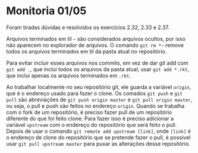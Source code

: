 # Monitoria 01/05

Foram tiradas dúvidas e resolvidos os exercícios
2.32, 2.33 e 2.37.

Arquivos terminados em til `~` são considerados
arquivos ocultos, por isso não aparecem no explorador
de arquivos. O comando `git rm *~` remove todos os
arquivos terminados em til da pasta atual no repositório.

Para evitar incluir esses arquivos nos commits, em vez
de dar git add com `git add .`, que inclui todos os arquivos
da pasta atual, usar `git add *.rkt`, que inclui apenas os
arquivos terminados em `.rkt`.

Ao trabalhar localmente no seu repositório git, ele guarda
a variável `origin`, que é o endereço usado para fazer o clone.
Os comados `git push` e `git pull` são abreviações de 
`git push origin master` e `git pull origin master`,
ou seja, o pull e push são feitos no endereço `origin`.
Quando se trabalha com o fork de um repositório, é preciso fazer
pull de um repositório diferente do que foi feito clone. Para
fazer isso é preciso adicionar a variável `upstream` com o endereço
do repositório que será feito o pull.
Depois de usar o comando `git remote add upstream [link]`, onde `[link]` 
é o endereço de clone do repositório que se pretende fazer o pull,
é possível usar `git pull upstream master` para puxar as alterações
desse repositório.

